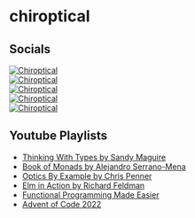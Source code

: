 # chiroptical

## Socials

[![Chiroptical](https://img.shields.io/badge/youtube-chiroptical-c4302b?logo=youtube&style=for-the-badge)](https://youtube.com/chiroptical)</br>
[![Chiroptical](https://img.shields.io/badge/twitter-chiroptical-blue?logo=twitter&style=for-the-badge)](https://twitter.com/chiroptical)</br>
[![Chiroptical](https://img.shields.io/badge/github-chiroptical-6cc644?logo=github&style=for-the-badge)](https://github.com/chiroptical)</br>
[![Chiroptical](https://img.shields.io/badge/website-chiroptical-81d4fa?logo=grav&style=for-the-badge)](https://chiroptical.dev)</br>
[![Chiroptical](https://img.shields.io/badge/twitch.tv-chiroptical-purple?logo=twitch&style=for-the-badge)](https://twitch.tv/chiroptical)</br>

## Youtube Playlists

- [Thinking With Types by Sandy Maguire](https://www.youtube.com/watch?v=g7dcbdqGL78&list=PLW_sOzxD_4gQok1m4uH05zI993SV-uXsI)
- [Book of Monads by Alejandro Serrano-Mena](https://www.youtube.com/watch?v=3jGadISq420&list=PLW_sOzxD_4gSzUeAeo6ncDw30T3sr-Izq)
- [Optics By Example by Chris Penner](https://www.youtube.com/watch?v=0hA-VbMbYoE&list=PLW_sOzxD_4gSyP92J-K4AwfR9Fvi6WCuV)
- [Elm in Action by Richard Feldman](https://www.youtube.com/watch?v=TjogPgz_jnc&list=PLW_sOzxD_4gSxW3agdoW22JTIJoaiSVYu)
- [Functional Programming Made Easier](https://www.youtube.com/watch?v=xXAzesX92Wk&list=PLW_sOzxD_4gQwZ7oWTrpeETXCiVWDl2U_)
- [Advent of Code 2022](https://youtube.com/playlist?list=PLW_sOzxD_4gSX5hrhfZcap0c6KLTrhW3-)
